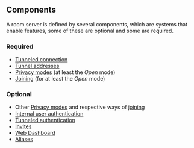 ## Components

A room server is defined by several components, which are systems that enable features, some of these are optional and some are required.

### Required

- [Tunneled connection](../Participation/Tunneled%20connection.md)
- [Tunnel addresses](../Participation/Tunnel%20addresses.md)
- [Privacy modes](../Setup/Privacy%20modes.md) (at least the *Open* mode)
- [Joining](../Participation/Joining.md) (for at least the *Open* mode)

### Optional

- Other [Privacy modes](../Setup/Privacy%20modes.md) and respective ways of [joining](../Participation/Joining.md)
- [Internal user authentication](../Participation/Internal%20user%20authentication.md)
- [Tunneled authentication](../Participation/Tunneled%20authentication.md)
- [Invites](../Participation/Invites.md)
- [Web Dashboard](Web%20Dashboard.md)
- [Aliases](../Alias/Readme.md)